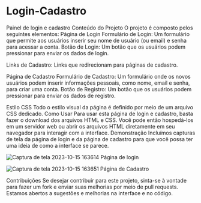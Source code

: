 # Login-Cadastro

Painel de login e cadastro
Conteúdo do Projeto O projeto é composto pelos seguintes elementos:
Página de Login Formulário de Login: Um formulário que permite aos usuários inserir seu nome de usuário (ou email) e senha para acessar a conta.
Botão de Login: Um botão que os usuários podem pressionar para enviar os dados de login.

Links de Cadastro: Links que redirecionam para páginas de cadastro.

Página de Cadastro Formulário de Cadastro: Um formulário onde os novos usuários podem inserir informações pessoais, como nome, email e senha, para criar uma conta.
Botão de Registro: Um botão que os usuários podem pressionar para enviar os dados de registro.

Estilo CSS Todo o estilo visual da página é definido por meio de um arquivo CSS dedicado. Como Usar Para usar esta página de login e cadastro, basta fazer o download dos arquivos HTML e CSS. Você pode então hospedá-los em um servidor web ou abrir os arquivos HTML diretamente em seu navegador para interagir com a interface.
Demonstração Incluímos capturas de tela da página de login e da página de cadastro para que você possa ter uma ideia de como a interface se parece. 




![Captura de tela 2023-10-15 163614](https://github.com/LeooAndrade/Login-Cadastro/assets/121836285/a50e0b94-699f-41bb-b97a-1a0992e56b7c)
Página de login


![Captura de tela 2023-10-15 163651](https://github.com/LeooAndrade/Login-Cadastro/assets/121836285/9b91dfea-180b-4276-84f5-8e4f74d36ae9)
Página de Cadastro


Contribuições Se desejar contribuir para este projeto, sinta-se à vontade para fazer um fork e enviar suas melhorias por meio de pull requests. Estamos abertos a sugestões e melhorias na interface e no código.
